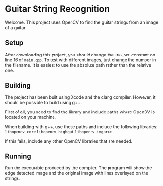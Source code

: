 # Guitar String Recognition #

Welcome. This project uses OpenCV to find the guitar strings from an image of a guitar.

## Setup ##

After downloading this project, you should change the `IMG_SRC` constant on line 16 of `main.cpp`. To test with different images, just change the number in the filename. It is easiest to use the absolute path rather than the relative one.

## Building ##

The project has been built using Xcode and the clang compiler. However, it should be possible to build using g++. 

First of all, you need to find the library and include paths where OpenCV is located on your machine.

When building with g++, use these paths and include the following libraries:
`libopencv_core`
`libopencv_highgui`
`libopencv_imgproc`

If this fails, include any other OpenCV libraries that are needed.

## Running ##

Run the executable produced by the compiler. The program will show the edge detected image and the original image with lines overlayed on the strings.

